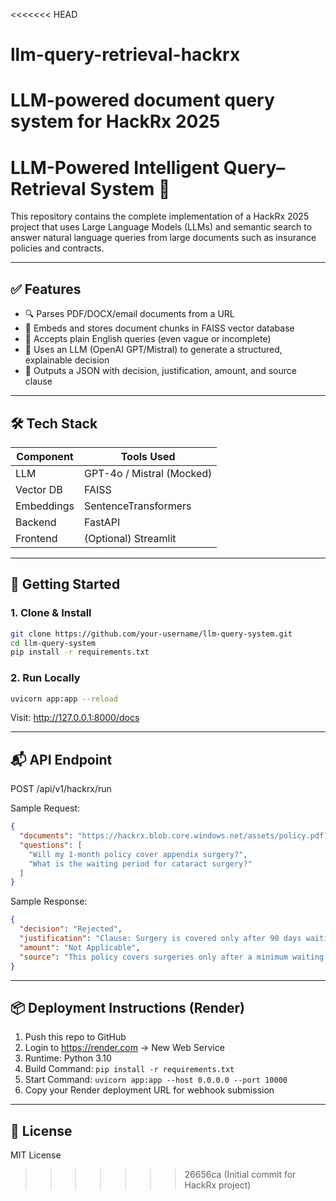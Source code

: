 <<<<<<< HEAD
# llm-query-retrieval-hackrx
LLM-powered document query system for HackRx 2025
=======

# LLM-Powered Intelligent Query–Retrieval System 🚀

This repository contains the complete implementation of a HackRx 2025 project that uses Large Language Models (LLMs) and semantic search to answer natural language queries from large documents such as insurance policies and contracts.

---

## ✅ Features

- 🔍 Parses PDF/DOCX/email documents from a URL
- 🧠 Embeds and stores document chunks in FAISS vector database
- 💬 Accepts plain English queries (even vague or incomplete)
- 🤖 Uses an LLM (OpenAI GPT/Mistral) to generate a structured, explainable decision
- 🧾 Outputs a JSON with decision, justification, amount, and source clause

---

## 🛠️ Tech Stack

| Component     | Tools Used                  |
|---------------|-----------------------------|
| LLM           | GPT-4o / Mistral (Mocked)   |
| Vector DB     | FAISS                       |
| Embeddings    | SentenceTransformers        |
| Backend       | FastAPI                     |
| Frontend      | (Optional) Streamlit        |

---

## 🚀 Getting Started

### 1. Clone & Install

```bash
git clone https://github.com/your-username/llm-query-system.git
cd llm-query-system
pip install -r requirements.txt
```

### 2. Run Locally

```bash
uvicorn app:app --reload
```

Visit: http://127.0.0.1:8000/docs

---

## 📬 API Endpoint

POST /api/v1/hackrx/run

Sample Request:

```json
{
  "documents": "https://hackrx.blob.core.windows.net/assets/policy.pdf?...",
  "questions": [
    "Will my 1-month policy cover appendix surgery?",
    "What is the waiting period for cataract surgery?"
  ]
}
```

Sample Response:

```json
{
  "decision": "Rejected",
  "justification": "Clause: Surgery is covered only after 90 days waiting period.",
  "amount": "Not Applicable",
  "source": "This policy covers surgeries only after a minimum waiting period..."
}
```

---

## 📦 Deployment Instructions (Render)

1. Push this repo to GitHub
2. Login to https://render.com → New Web Service
3. Runtime: Python 3.10
4. Build Command: `pip install -r requirements.txt`
5. Start Command: `uvicorn app:app --host 0.0.0.0 --port 10000`
6. Copy your Render deployment URL for webhook submission

---

## 📄 License

MIT License
>>>>>>> 26656ca (Initial commit for HackRx project)
